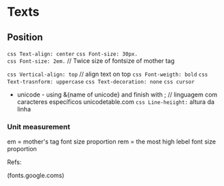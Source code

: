 # Texts

## Position

`css Text-align: center`
`css Font-size: 30px.`  
`css Font-size: 2em.` // Twice size of fontsize of mother tag

`css Vertical-align: top` // align text on top
`css Font-weigth: bold`
`css Text-trasnform: uppercase`
`css Text-decoration: none`
`css cursor`

- unicode - using &{name of unicode} and finish with ; // linguagem com caracteres específicos unicodetable.com
  `css Line-heiight:` altura da linha

### Unit measurement

em = mother's tag font size proportion
rem = the most high lebel font size proportion

Refs:

(fonts.google.coms)

